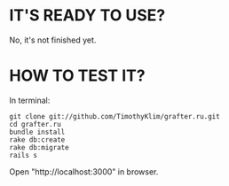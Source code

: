 # IT'S READY TO USE?
No, it's not finished yet.

# HOW TO TEST IT?
In terminal:

    git clone git://github.com/TimothyKlim/grafter.ru.git
    cd grafter.ru
    bundle install
    rake db:create
    rake db:migrate
    rails s

Open "http://localhost:3000" in browser.
